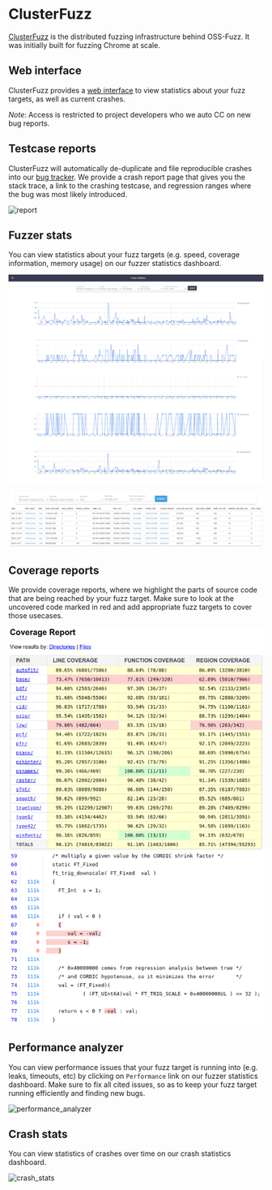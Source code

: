 # ClusterFuzz

[ClusterFuzz](https://github.com/google/clusterfuzz) is the distributed fuzzing infrastructure behind OSS-Fuzz. It was initially built
for fuzzing Chrome at scale.

## Web interface

ClusterFuzz provides a [web interface](https://oss-fuzz.com)
to view statistics about your fuzz targets, as well as current crashes.

*Note*: Access is restricted to project developers who we auto CC on new bug reports.

## Testcase reports

ClusterFuzz will automatically de-duplicate and file reproducible crashes into
our [bug tracker](https://bugs.chromium.org/p/monorail). We provide a crash
report page that gives you the stack trace, a link to the crashing testcase, and
regression ranges where the bug was most likely introduced.

![report](images/pcre2_testcase.png?raw=true)

## Fuzzer stats

You can view statistics about your fuzz targets (e.g. speed, coverage information,
memory usage) on our fuzzer statistics dashboard.

![stats](images/freetype_stats_graphs.png?raw=true)

![stats](images/freetype_stats_table.png?raw=true)

## Coverage reports

We provide coverage reports, where we highlight the parts of source code that are being
reached by your fuzz target. Make sure to look at the uncovered code marked in red and
add appropriate fuzz targets to cover those usecases.

![coverage_1](images/freetype_coverage_1.png?raw=true)
![coverage_2](images/freetype_coverage_2.png?raw=true)

## Performance analyzer

You can view performance issues that your fuzz target is running into (e.g. leaks, timeouts,
etc) by clicking on `Performance` link on our fuzzer statistics dashboard. Make sure to fix
all cited issues, so as to keep your fuzz target running efficiently and finding new bugs.

![performance_analyzer](images/expat_performance_analyzer.png?raw=true)

## Crash stats

You can view statistics of crashes over time on our crash statistics dashboard.

![crash_stats](images/crash_stats.png?raw=true)
